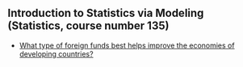 ## Introduction to Statistics via Modeling (Statistics, course number 135)

- [What type of foreign funds best helps improve the economies of developing countries?](/pdf/STAT135.pdf)
